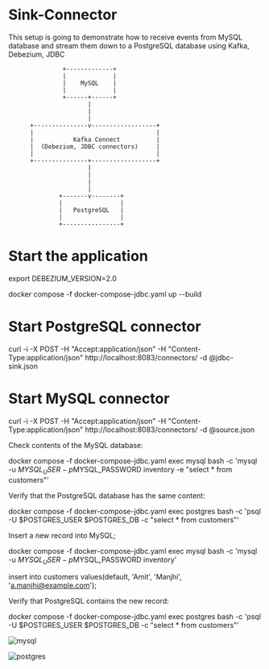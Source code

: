 # Sink-Connector

This setup is going to demonstrate how to receive events from MySQL database and stream them down to a PostgreSQL database using Kafka, Debezium, JDBC







                   +-------------+
                   |             |
                   |    MySQL    |
                   |             |
                   +------+------+
                          |
                          |
                          |
          +---------------v------------------+
          |                                  |
          |           Kafka Connect          |
          |  (Debezium, JDBC connectors)     |
          |                                  |
          +---------------+------------------+
                          |
                          |
                          |
                          |
                  +-------v--------+
                  |                |
                  |   PostgreSQL   |
                  |                |
                  +----------------+






# Start the application
export DEBEZIUM_VERSION=2.0


docker compose -f docker-compose-jdbc.yaml up --build



# Start PostgreSQL connector
curl -i -X POST -H "Accept:application/json" -H  "Content-Type:application/json" http://localhost:8083/connectors/ -d @jdbc-sink.json



# Start MySQL connector
curl -i -X POST -H "Accept:application/json" -H  "Content-Type:application/json" http://localhost:8083/connectors/ -d @source.json



Check contents of the MySQL database:

docker compose -f docker-compose-jdbc.yaml exec mysql bash -c 'mysql -u $MYSQL_USER  -p$MYSQL_PASSWORD inventory -e "select * from customers"'


Verify that the PostgreSQL database has the same content:

docker compose -f docker-compose-jdbc.yaml exec postgres bash -c 'psql -U $POSTGRES_USER $POSTGRES_DB -c "select * from customers"'



Insert a new record into MySQL;

docker compose -f docker-compose-jdbc.yaml exec mysql bash -c 'mysql -u $MYSQL_USER  -p$MYSQL_PASSWORD inventory'

insert into customers values(default, 'Amit', 'Manjhi', 'a.manjhi@example.com');



Verify that PostgreSQL contains the new record:

docker compose -f docker-compose-jdbc.yaml exec postgres bash -c 'psql -U $POSTGRES_USER $POSTGRES_DB -c "select * from customers"'




![mysql](https://user-images.githubusercontent.com/42512407/223345681-70ef9f53-ab1b-4f54-b28f-05089cbfd84d.jpg)






![postgres](https://user-images.githubusercontent.com/42512407/223346044-63588eb0-cf0c-468a-a839-ddc5d6406008.jpg)



